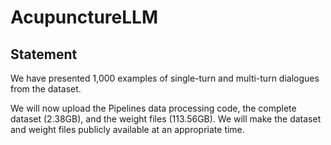# AcupunctureLLM
## Statement
We have presented 1,000 examples of single-turn and multi-turn dialogues from the dataset.

We will now upload the Pipelines data processing code, the complete dataset (2.38GB), and the weight files (113.56GB). We will make the dataset and weight files publicly available at an appropriate time.
